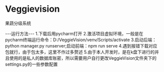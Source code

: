 # Veggievision
果蔬分级系统

---运行方法---
1.下载后用pycharm打开
2.激活项目虚拟环境，一般是在pycharm终端运行命令：D:/VeggieVision/venv/Scripts/activate
3.启动后端：python manager.py runserver;启动前端：npm run serve
4.遇到报错下载对应包就行，由于包太多，这里不作过多赘述
5.由于本人开发时，是在k盘下进行的并且使用的是私人的数据库账密，所以需要用户自行更改VeggieVision文件夹下的settings.py的一些参数配置
